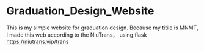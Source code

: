 # Graduation_Design_Website
This is my simple website for graduation design.
Because my titile is MNMT, I made this web according to the NiuTrans， using flask
https://niutrans.vip/trans
